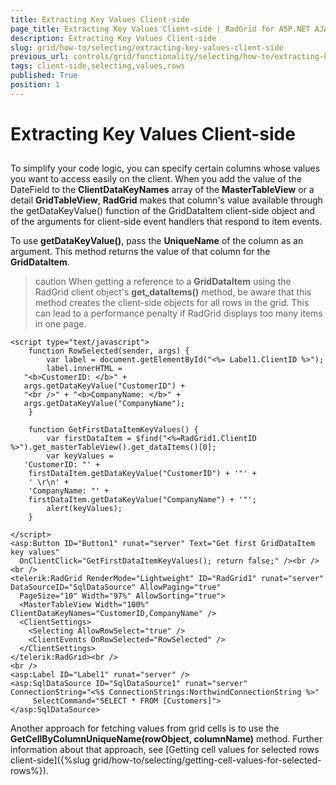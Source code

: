 ```yaml
---
title: Extracting Key Values Client-side
page_title: Extracting Key Values Client-side | RadGrid for ASP.NET AJAX Documentation
description: Extracting Key Values Client-side
slug: grid/how-to/selecting/extracting-key-values-client-side
previous_url: controls/grid/functionality/selecting/how-to/extracting-key-values-client-side
tags: client-side,selecting,values,rows
published: True
position: 1
---
```


# Extracting Key Values Client-side



##

To simplify your code logic, you can specify certain columns whose values you want to access easily on the client. When you add the value of the DateField to the **ClientDataKeyNames** array of the **MasterTableView** or a detail **GridTableView**, **RadGrid** makes that column's value available through the getDataKeyValue() function of the GridDataItem client-side object and of the arguments for client-side event handlers that respond to item events.

To use **getDataKeyValue()**, pass the **UniqueName** of the column as an argument. This method returns the value of that column for the **GridDataItem**.

>caution When getting a reference to a **GridDataItem** using the RadGrid client object's **get_dataItems()** method, be aware that this method creates the client-side objects for all rows in the grid. This can lead to a performance penalty if RadGrid displays too many items in one page.
>

````ASP.NET
<script type="text/javascript">
    function RowSelected(sender, args) {
        var label = document.getElementById("<%= Label1.ClientID %>");
        label.innerHTML =
   "<b>CustomerID: </b>" +
   args.getDataKeyValue("CustomerID") +
   "<br />" + "<b>CompanyName: </b>" +
   args.getDataKeyValue("CompanyName");
    }

    function GetFirstDataItemKeyValues() {
        var firstDataItem = $find("<%=RadGrid1.ClientID %>").get_masterTableView().get_dataItems()[0];
        var keyValues =
   'CustomerID: "' +
    firstDataItem.getDataKeyValue("CustomerID") + '"' +
    ' \r\n' +
    'CompanyName: "' +
    firstDataItem.getDataKeyValue("CompanyName") + '"';
        alert(keyValues);
    }

</script>
<asp:Button ID="Button1" runat="server" Text="Get first GridDataItem key values"
  OnClientClick="GetFirstDataItemKeyValues(); return false;" /><br />
<br />
<telerik:RadGrid RenderMode="Lightweight" ID="RadGrid1" runat="server" DataSourceID="SqlDataSource" AllowPaging="true"
  PageSize="10" Width="97%" AllowSorting="true">
  <MasterTableView Width="100%" ClientDataKeyNames="CustomerID,CompanyName" />
  <ClientSettings>
    <Selecting AllowRowSelect="true" />
    <ClientEvents OnRowSelected="RowSelected" />
  </ClientSettings>
</telerik:RadGrid><br />
<br />
<asp:Label ID="Label1" runat="server" />
<asp:SqlDataSource ID="SqlDataSource1" runat="server" ConnectionString="<%$ ConnectionStrings:NorthwindConnectionString %>"
     SelectCommand="SELECT * FROM [Customers]">
</asp:SqlDataSource>
````

Another approach for fetching values from grid cells is to use the **GetCellByColumnUniqueName(rowObject, columnName)** method. Further information about that approach, see [Getting cell values for selected rows client-side]({%slug grid/how-to/selecting/getting-cell-values-for-selected-rows%}).


